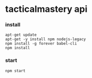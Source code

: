 # tacticalmastery api

### install
```
apt-get update
apt-get -y install npm nodejs-legacy
npm install -g forever babel-cli
npm install
```

### start
`npm start`
